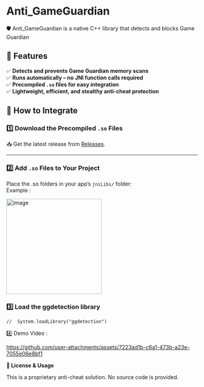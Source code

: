 # Anti_GameGuardian
🛡️ Anti_GameGuardian is a native C++ library that detects and blocks Game Guardian


## 🚀 Features  
✅ **Detects and prevents Game Guardian memory scans**  
✅ **Runs automatically – no JNI function calls required**  
✅ **Precompiled `.so` files for easy integration**  
✅ **Lightweight, efficient, and stealthy anti-cheat protection**  

## 🔧 How to Integrate  

### 1️⃣ **Download the Precompiled `.so` Files**  
📥 Get the latest release from [Releases](https://github.com/Kahllo/Anti_GameGuardian/releases).  

---

### 2️⃣ **Add `.so` Files to Your Project**  
Place the .so folders in  your app’s `jniLibs/` folder:  
Example : 

<img width="251" alt="image" src="https://github.com/user-attachments/assets/ebf83581-0105-4b1f-b781-611d2375a415" />


### 3️⃣ **Load the ggdetection library**

```<Java>
//  System.loadLibrary("ggdetection")
```


4️⃣ Demo Video : 


https://github.com/user-attachments/assets/7223ad1b-c6a1-473b-a23e-7055e06e8bf1



**📜 License & Usage**  

This is a proprietary anti-cheat solution. No source code is provided.
